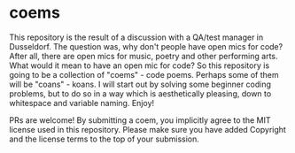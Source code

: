 # coems

This repository is the result of a discussion with a QA/test manager in Dusseldorf. The question was, why don't people have open mics for code? After all, there are open mics for music, poetry and other performing arts. What would it mean to have an open mic for code? So this repository is going to be a collection of "coems" - code poems. Perhaps some of them will be "coans" - koans. I will start out by solving some beginner coding problems, but to do so in a way which is aesthetically pleasing, down to whitespace and variable naming. Enjoy!

PRs are welcome! By submitting a coem, you implicitly agree to the MIT license used in this repository. Please make sure you have added Copyright <year> <author> and the license terms to the top of your submission.

